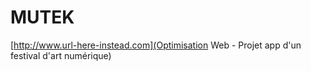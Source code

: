 # MUTEK
[http://www.url-here-instead.com](Optimisation Web - Projet app d'un festival d'art numérique)
